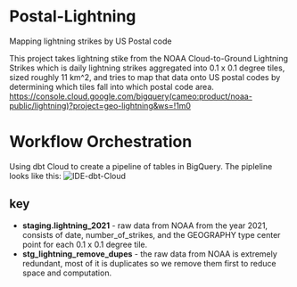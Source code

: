 # Postal-Lightning
Mapping lightning strikes by US Postal code

This project takes lightning stike from the NOAA Cloud-to-Ground Lightning Strikes which is daily lightning strikes aggregated into 0.1 x 0.1 degree tiles, sized roughly 11 km^2, and tries to map that data onto US postal codes by determining which tiles fall into which postal code area. 
https://console.cloud.google.com/bigquery(cameo:product/noaa-public/lightning)?project=geo-lightning&ws=!1m0

# Workflow Orchestration
Using dbt Cloud to create a pipeline of tables in BigQuery. The pipleline looks like this:
![IDE-dbt-Cloud](https://github.com/danecrosby/Postal-Lightning/assets/59389278/c2d746ea-deab-4e59-bcf7-fa3c408c3a51)

## key
- **staging.lightning_2021** - raw data from NOAA from the year 2021, consists of date, number_of_strikes, and the GEOGRAPHY type center point for each 0.1 x 0.1 degree tile.
- **stg_lightning_remove_dupes** - the raw data from NOAA is extremely redundant, most of it is duplicates so we remove them first to reduce space and computation.


